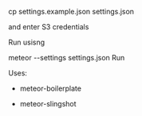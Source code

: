 cp settings.example.json settings.json 

and enter S3 credentials

Run usisng 

meteor --settings settings.json Run

Uses:

* meteor-boilerplate

* meteor-slingshot
